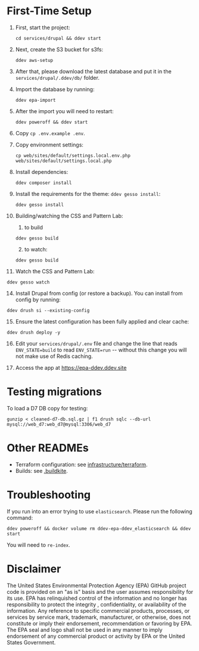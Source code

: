# First-Time Setup

1. First, start the project:

   ```
   cd services/drupal && ddev start
   ```

2. Next, create the S3 bucket for s3fs:

   ```
   ddev aws-setup
   ```

3. After that, please download the latest database and put it in the `services/drupal/.ddev/db/` folder.

4. Import the database by running: 

   ```   
   ddev epa-import 
   ```

5. After the import you will need to restart:

   ```   
   ddev poweroff && ddev start
   ```

6. Copy `cp .env.example .env`.

7. Copy environment settings:
   
   ```    
   cp web/sites/default/settings.local.env.php web/sites/default/settings.local.php
   ```

8. Install dependencies: 

   ```
   ddev composer install
   ```

9. Install the requirements for the theme: `ddev gesso install`:

   ```
   ddev gesso install
   ```
   
10. Building/watching the CSS and Pattern Lab:
    1. to build
      ```````
      ddev gesso build 
      ```````
    2. to watch:
      ```````
      ddev gesso build
      ```````
   
13. Watch the CSS and Pattern Lab:
   
   ```
   ddev gesso watch
   ```

14. Install Drupal from config (or restore a backup).  You can install from config by running:
   ```
   ddev drush si --existing-config
   ``` 

15. Ensure the latest configuration has been fully applied and clear cache: 
   ```
   ddev drush deploy -y
   ```

16. Edit your `services/drupal/.env` file and change the line that reads `ENV_STATE=build` to read `ENV_STATE=run` -- without this change you will not make use of Redis caching.

17. Access the app at https://epa-ddev.ddev.site

# Testing migrations

To load a D7 DB copy for testing:

```
gunzip < cleaned-d7-db.sql.gz | f1 drush sqlc --db-url mysql://web_d7:web_d7@mysql:3306/web_d7
```

# Other READMEs

- Terraform configuration: see [infrastructure/terraform](infrastructure/terraform/README.md).
- Builds: see [.buildkite](.buildkite/README.md).

# Troubleshooting

If you run into an error trying to use `elasticsearch`. Please run the following command:
```
ddev poweroff && docker volume rm ddev-epa-ddev_elasticsearch && ddev start
```

You will need to `re-index`.

# Disclaimer

The United States Environmental Protection Agency (EPA) GitHub project code is provided on an "as is" basis and the user assumes responsibility for its use.  EPA has relinquished control of the information and no longer has responsibility to protect the integrity , confidentiality, or availability of the information.  Any reference to specific commercial products, processes, or services by service mark, trademark, manufacturer, or otherwise, does not constitute or imply their endorsement, recommendation or favoring by EPA.  The EPA seal and logo shall not be used in any manner to imply endorsement of any commercial product or activity by EPA or the United States Government.
